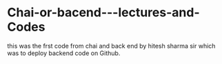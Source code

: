 # Chai-or-bacend---lectures-and-Codes
this was the frst code from chai and back end by hitesh sharma sir which was to deploy backend code on Github.

